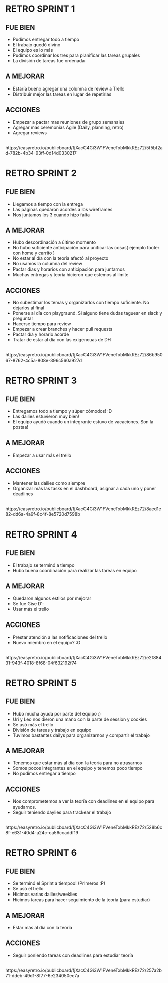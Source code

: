 # RETRO SPRINT 1
## FUE BIEN
* Pudimos entregar todo a tiempo
* El trabajo quedó divino
* El equipo es lo más
* Pudimos coordinar los tres para planificar las tareas grupales
* La división de tareas fue ordenada
## A MEJORAR
* Estaría bueno agregar una columna de review a Trello
* Distribuir mejor las tareas en lugar de repetirlas
## ACCIONES
* Empezar a pactar mas reuniones de grupo semanales
* Agregar mas ceremonias Agile (Daily, planning, retro)
* Agregar reviews
<br>
https://easyretro.io/publicboard/fjXacC4Gi3W1FVeneTxbMkkREz72/5f5bf2ad-782b-4b34-93ff-0d14d0330217
<br>  

# RETRO SPRINT 2
## FUE BIEN
* Llegamos a tiempo con la entrega
* Las páginas quedaron acordes a los wireframes
* Nos juntamos los 3 cuando hizo falta
## A MEJORAR
* Hubo descordinación a último momento
* No hubo suficiente anticipación para unificar las cosas( ejemplo footer con home y carrito )
* No estar al día con la teoría afectó al proyecto
* No usamos la columna del review
* Pactar días y horarios con anticipación para juntarnos
* Muchas entregas y teoría hicieron que estemos al límite
## ACCIONES
* No subestimar los temas y organizarlos con tiempo suficiente. No dejarlos al final
* Ponerse al día con playgraund. Si alguno tiene dudas taguear en slack y preguntar
* Hacerse tiempo para review
* Empezar a crear branches y hacer pull requests
* Pactar día y horario acorde
* Tratar de estar al día con las exigencuas de DH
<br>
https://easyretro.io/publicboard/fjXacC4Gi3W1FVeneTxbMkkREz72/86b95067-8762-4c5a-808e-396c560a927d
<br>

# RETRO SPRINT 3
## FUE BIEN
* Entregamos todo a tiempo y súper cómodos! :D
* Las dailies estuvieron muy bien!
* El equipo ayudó cuando un integrante estuvo de vacaciones. Son la postaa!
## A MEJORAR
* Empezar a usar más el trello
## ACCIONES
* Mantener las dailies como siempre
* Organizar más las tasks en el dashboard, asignar a cada uno y poner deadlines
<br>
https://easyretro.io/publicboard/fjXacC4Gi3W1FVeneTxbMkkREz72/8aed1e82-dd6a-4a9f-8c4f-8e5720d7598b
<br>

# RETRO SPRINT 4
## FUE BIEN
* El trabajo se terminó a tiempo
* Hubo buena coordinación para realizar las tareas en equipo
## A MEJORAR
* Quedaron algunos estilos por mejorar
* Se fue Gise D':
* Usar más el trello
## ACCIONES
* Prestar atención a las notificaciones del trello
* Nuevo miembro en el equipo? :O
<br>
https://easyretro.io/publicboard/fjXacC4Gi3W1FVeneTxbMkkREz72/e2f88431-943f-4018-8f68-04f632192f74
<br>

# RETRO SPRINT 5
## FUE BIEN
* Hubo mucha ayuda por parte del equipo :)
* Uri y Leo nos dieron una mano con la parte de session y cookies
* Se usó más el trello
* División de tareas y trabajo en equipo
* Tuvimos bastantes dailys para organizarnos y compartir el trabajo
## A MEJORAR
* Tenemos que estar más al día con la teoría para no atrasarnos
* Somos pocos integrantes en el equipo y tenemos poco tiempo
* No pudimos entregar a tiempo
## ACCIONES
* Nos comprometemos a ver la teoría con deadlines en el equipo para ayudarnos.
* Seguir teniendo daylies para trackear el trabajo
<br>
https://easyretro.io/publicboard/fjXacC4Gi3W1FVeneTxbMkkREz72/528b6c8f-e631-40d4-a24c-ca56ccaddf19
<br>

# RETRO SPRINT 6
## FUE BIEN
* Se terminó el Sprint a tiempoo! (Primeros :P)
* Se usó el trello
* Hicimos varias dailies/weeklies
* Hicimos tareas para hacer seguimiento de la teoría (para estudiar)
## A MEJORAR
* Estar más al día con la teoría
## ACCIONES
* Seguir poniendo tareas con deadlines para estudiar teoría
<br>
https://easyretro.io/publicboard/fjXacC4Gi3W1FVeneTxbMkkREz72/257a2b71-ddeb-49d1-8f77-6e234050ec7a
<br>